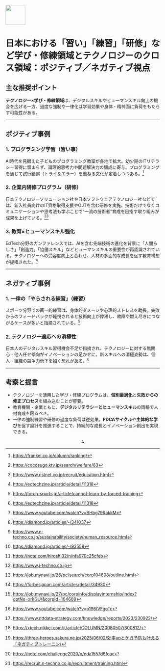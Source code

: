 <img src="https://r2cdn.perplexity.ai/pplx-full-logo-primary-dark%402x.png" style="height:64px;margin-right:32px"/>

# 日本における「習い」「練習」「研修」など学び・修練領域とテクノロジーのクロス領域：ポジティブ／ネガティブ視点

## 主な推奨ポイント

**テクノロジー×学び・修練領域**は、デジタルスキルやヒューマンスキル向上の機会を広げる一方、過度な強制や一律化は学習効果や身体・精神面に負荷をもたらす可能性がある。

***

## ポジティブ事例

### 1. プログラミング学習（習い事）

AI時代を見据えた子どものプログラミング教室が各地で拡大。幼少期のITリテラシー習得に留まらず、論理的思考力や問題解決力の醸成に寄与。プログラミングを通じて試行錯誤（トライ＆エラー）を重ねる文化が定着しつつある。[^1]

### 2. 企業内研修プログラム（研修）

日本テクノロジーソリューション社や日本ソフトウェアテクノロジー社などでは、新入社員向けのIT資格取得支援やOJTを含む研修を実施。技術だけでなくコミュニケーションや思考法も学ぶことで“一流の技術者”育成を目指す取り組みが成果を上げている。[^2][^3]

### 3. 教育×ヒューマンスキル強化

EdTech分野のカンファレンスでは、AIを含む先端技術の進化を背景に「人間らしさ」「創造力」「協働スキル」などヒューマンスキルの重要性が再認識されている。テクノロジーへの受容度向上と合わせ、人材の多面的な成長を促す教育構想が提唱された。[^4]

***

## ネガティブ事例

### 1. 一律の「やらされる練習」（練習）

スポーツ分野での画一的練習は、身体的ダメージや心理的ストレスを助長。失敗からのフィードバックが軽視されると技術向上が停滞し、故障や燃え尽きにつながるケースが多いと指摘されている。[^5]

### 2. テクノロジー適応への消極性

日本人のデジタルスキル習得機会不足が指摘され、テクノロジーに対する無関心・他人任せ傾向がイノベーションの足かせに。新スキルへの消極姿勢は、個人・組織の競争力低下を招く恐れがある。[^4]

***

## 考察と提言

- テクノロジーを活用した学び・修練プログラムは、**個別最適化**と**失敗からの修正プロセス**を組み込むことが肝要。
- 教育機関・企業ともに、**デジタルリテラシーとヒューマンスキル**の両輪で人材育成を図るべき。
- 一律の強制練習や研修の過度な負荷は逆効果。**PDCAサイクル**や**主体的な学び**を促す設計を推進することで、持続的な成長とイノベーション創出を実現できる。
<span style="display:none">[^10][^11][^12][^13][^14][^15][^16][^17][^18][^19][^20][^6][^7][^8][^9]</span>

<div style="text-align: center">⁂</div>

[^1]: https://frankel.co.jp/column/ranking/

[^2]: https://cocosugo.ktv.jp/search/welfare/63

[^3]: https://www.nstnet.co.jp/recruit/education.html

[^4]: https://edtechzine.jp/article/detail/11318

[^5]: https://torch-sports.jp/article/cannot-learn-by-forced-training

[^6]: https://xtech.nikkei.com/it/article/COLUMN/20080507/300812/

[^7]: https://three-heroes.sakura.ne.jp/2025/06/02/効率upとケガ予防も叶える「ネガティブトレーニン/

[^8]: https://note.com/challenge2020/n/nda1557d8fcae

[^9]: https://recruit.n-techno.co.jp/recruitment/training.html

[^10]: https://www.youtube.com/watch?v=BHbg79RakkM

[^11]: https://diamond.jp/articles/-/341037

[^12]: https://www.n-techno.co.jp/sustainability/society/human_resource.html

[^13]: https://diamond.jp/articles/-/92558

[^14]: https://note.com/hiroshi32/n/nfa970c25cfeb

[^15]: https://www.j-techno.co.jp

[^16]: https://job.mynavi.jp/26/pc/search/corp104608/outline.html

[^17]: https://forbesjapan.com/articles/detail/34930

[^18]: https://job.mynavi.jp/27/pc/corpinfo/displayInternship/index?optNo=xrkGU\&corpId=104608

[^19]: https://www.youtube.com/watch?v=p196tVFgoTc

[^20]: https://www.nttdata-strategy.com/knowledge/reports/2023/230922/

